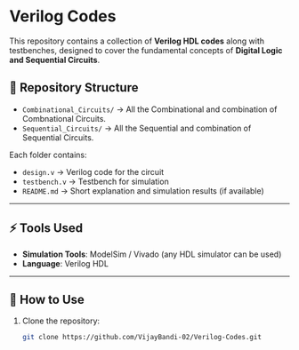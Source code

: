 # Verilog Codes  

This repository contains a collection of **Verilog HDL codes** along with testbenches, designed to cover the fundamental concepts of **Digital Logic and Sequential Circuits**.  

## 📂 Repository Structure  
- `Combinational_Circuits/` → All the Combinational and combination of Combnational Circuits.  
- `Sequential_Circuits/` → All the Sequential and combination of Sequential Circuits.

Each folder contains:  
- `design.v` → Verilog code for the circuit  
- `testbench.v` → Testbench for simulation  
- `README.md` → Short explanation and simulation results (if available)  

---

## ⚡ Tools Used  
- **Simulation Tools**: ModelSim / Vivado (any HDL simulator can be used)  
- **Language**: Verilog HDL  

---

## 🚀 How to Use  
1. Clone the repository:  
   ```bash
   git clone https://github.com/VijayBandi-02/Verilog-Codes.git
